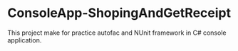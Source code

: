 # ConsoleApp-ShopingAndGetReceipt
This project make for practice autofac and NUnit framework in C# console application.
